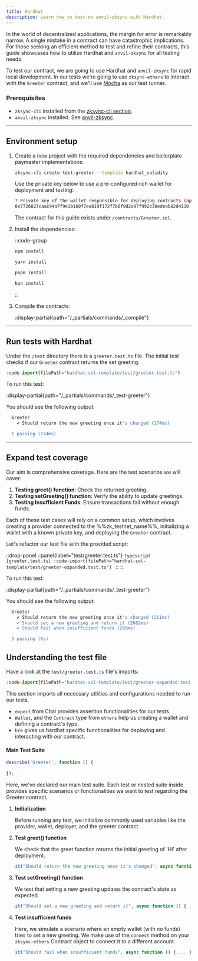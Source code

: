 ```yaml
---
title: Hardhat
description: Learn how to test on anvil-zksync with Hardhat.
---
```


In the world of decentralized applications, the margin for error is remarkably narrow.
A single mistake in a contract can have catastrophic implications.
For those seeking an efficient method to test and refine their contracts,
this guide showcases how to utilize Hardhat and `anvil-zksync` for all testing needs.

To test our contract, we are going to use Hardhat and `anvil-zksync` for rapid local development.
In our tests we're going to use `zksync-ethers` to interact with the `Greeter` contract,
and we'll use [Mocha](https://mochajs.org/) as our test runner.

### Prerequisites

- `zksync-cli` installed from the [zksync-cli section](/zksync-network/tooling/zksync-cli/reference).
- `anvil-zksync` installed. See [anvil-zksync](/zksync-network/tooling/local-setup/anvil-zksync-node).

---
## Environment setup

1. Create a new project with the required dependencies and boilerplate paymaster implementations:

    ```bash
    zksync-cli create test-greeter --template hardhat_solidity
    ```

    Use the private key below to use a pre-configured rich wallet for deployment and testing:

    ```bash
    ? Private key of the wallet responsible for deploying contracts (optional)
    0x7726827caac94a7f9e1b160f7ea819f172f7b6f9d2a97f992c38edeab82d4110
    ```

    The contract for this guide exists under `/contracts/Greeter.sol`.

1. Install the dependencies:

    ::code-group

    ```bash [npm]
    npm install
    ```

    ```bash [yarn]
    yarn install
    ```

    ```bash [pnpm]
    pnpm install
    ```

    ```bash [bun]
    bun install
    ```

    ::

1. Compile the contracts:

    :display-partial{path="/_partials/commands/_compile"}

---
## Run tests with Hardhat

Under the `/test` directory there is a `greeter.test.ts` file. The initial test checks if our `Greeter` contract returns the set greeting.

```typescript [/test/greeter.test.ts]
:code-import{filePath="hardhat-sol-template/test/greeter.test.ts"}
```

To run this test:

:display-partial{path="/_partials/commands/_test-greeter"}

You should see the following output:

```sh
  Greeter
    ✔ Should return the new greeting once it's changed (174ms)

  1 passing (174ms)
```

---

## Expand test coverage

Our aim is comprehensive coverage. Here are the test scenarios we will cover:

1. **Testing greet() function**: Check the returned greeting.
2. **Testing setGreeting() function**: Verify the ability to update greetings.
3. **Testing Insufficient Funds**: Ensure transactions fail without enough funds.

Each of these test cases will rely on a common setup,
which involves creating a provider connected to the %%zk_testnet_name%%, initializing a wallet with a known private key,
and deploying the `Greeter` contract.

Let's refactor our test file with the provided script:

::drop-panel
  ::panel{label="test/greeter.test.ts"}
    ```typescript [greeter.test.ts]
    :code-import{filePath="hardhat-sol-template/test/greeter-expanded.test.ts"}
    ```
  ::
::

To run this test:

:display-partial{path="/_partials/commands/_test-greeter"}

You should see the following output:

```sh
  Greeter
    ✔ Should return the new greeting once it's changed (211ms)
    ✔ Should set a new greeting and return it (2682ms)
    ✔ Should fail when insufficient funds (299ms)

  3 passing (6s)
```

## Understanding the test file

Have a look at the `test/greeter.test.ts` file's imports:

```typescript [test/greeter.test.ts]
:code-import{filePath="hardhat-sol-template/test/greeter-expanded.test.ts:imports"}
```

This section imports all necessary utilities and configurations needed to run our tests.

- `expect` from Chai provides assertion functionalities for our tests.
- `Wallet`, and the `Contract` type from `ethers` help us creating a wallet and defining a contract's type.
- `hre` gives us hardhat specific functionalities for deploying and interacting with our contract.

#### Main Test Suite

```javascript
describe('Greeter', function () {
  ...
});
```

Here, we've declared our main test suite.
Each test or nested suite inside provides specific scenarios or functionalities we want to test regarding the Greeter contract.

1. **Initialization**

    Before running any test, we initialize commonly used variables like the provider, wallet, deployer, and the greeter contract.

2. **Test greet() function**

    We check that the greet function returns the initial greeting of 'Hi' after deployment.

    ```javascript
    it("Should return the new greeting once it's changed", async function () { ... });
    ```

3. **Test setGreeting() function**

    We test that setting a new greeting updates the contract's state as expected.

    ```javascript
    it("Should set a new greeting and return it", async function () { ... });
    ```

4. **Test insufficient funds**

    Here, we simulate a scenario where an empty wallet (with no funds) tries to set a new greeting.
    We make use of the `connect` method on your `zksync-ethers` Contract object to connect it to a different account.

    ```javascript
    it("Should fail when insufficient funds", async function () { ... });
    ```
